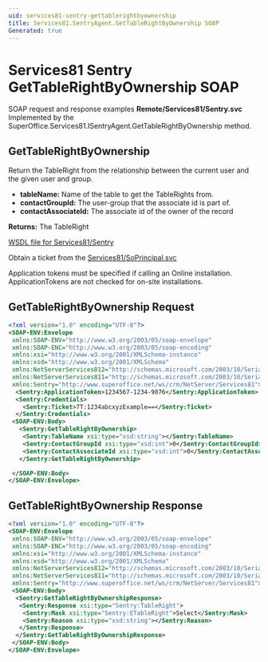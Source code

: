 ```yaml
---
uid: services81-sentry-gettablerightbyownership
title: Services81.SentryAgent.GetTableRightByOwnership SOAP
Generated: true
---
```


# Services81 Sentry GetTableRightByOwnership SOAP

SOAP request and response examples **Remote/Services81/Sentry.svc**
Implemented by the <see cref="M:SuperOffice.Services81.ISentryAgent.GetTableRightByOwnership">SuperOffice.Services81.ISentryAgent.GetTableRightByOwnership</see> method.

## GetTableRightByOwnership

Return the TableRight from the relationship between the current user and the given user and group.

* **tableName:** Name of the table to get the TableRights from.
* **contactGroupId:** The user-group that the associate id is part of.
* **contactAssociateId:** The associate id of the owner of the record

**Returns:** The TableRight


[WSDL file for Services81/Sentry](../Services81-Sentry.md)

Obtain a ticket from the [Services81/SoPrincipal.svc](../SoPrincipal/SoPrincipal.md)

Application tokens must be specified if calling an Online installation. ApplicationTokens are not checked for on-site installations.

## GetTableRightByOwnership Request

```xml
<?xml version="1.0" encoding="UTF-8"?>
<SOAP-ENV:Envelope
 xmlns:SOAP-ENV="http://www.w3.org/2003/05/soap-envelope"
 xmlns:SOAP-ENC="http://www.w3.org/2003/05/soap-encoding"
 xmlns:xsi="http://www.w3.org/2001/XMLSchema-instance"
 xmlns:xsd="http://www.w3.org/2001/XMLSchema"
 xmlns:NetServerServices812="http://schemas.microsoft.com/2003/10/Serialization/Arrays"
 xmlns:NetServerServices811="http://schemas.microsoft.com/2003/10/Serialization/"
 xmlns:Sentry="http://www.superoffice.net/ws/crm/NetServer/Services81">
  <Sentry:ApplicationToken>1234567-1234-9876</Sentry:ApplicationToken>
  <Sentry:Credentials>
    <Sentry:Ticket>7T:1234abcxyzExample==</Sentry:Ticket>
  </Sentry:Credentials>
 <SOAP-ENV:Body>
   <Sentry:GetTableRightByOwnership>
    <Sentry:TableName xsi:type="xsd:string"></Sentry:TableName>
    <Sentry:ContactGroupId xsi:type="xsd:int">0</Sentry:ContactGroupId>
    <Sentry:ContactAssociateId xsi:type="xsd:int">0</Sentry:ContactAssociateId>
   </Sentry:GetTableRightByOwnership>

 </SOAP-ENV:Body>
</SOAP-ENV:Envelope>

```


## GetTableRightByOwnership Response

```xml
<?xml version="1.0" encoding="UTF-8"?>
<SOAP-ENV:Envelope
 xmlns:SOAP-ENV="http://www.w3.org/2003/05/soap-envelope"
 xmlns:SOAP-ENC="http://www.w3.org/2003/05/soap-encoding"
 xmlns:xsi="http://www.w3.org/2001/XMLSchema-instance"
 xmlns:xsd="http://www.w3.org/2001/XMLSchema"
 xmlns:NetServerServices812="http://schemas.microsoft.com/2003/10/Serialization/Arrays"
 xmlns:NetServerServices811="http://schemas.microsoft.com/2003/10/Serialization/"
 xmlns:Sentry="http://www.superoffice.net/ws/crm/NetServer/Services81">
 <SOAP-ENV:Body>
  <Sentry:GetTableRightByOwnershipResponse>
   <Sentry:Response xsi:type="Sentry:TableRight">
    <Sentry:Mask xsi:type="Sentry:ETableRight">Select</Sentry:Mask>
    <Sentry:Reason xsi:type="xsd:string"></Sentry:Reason>
   </Sentry:Response>
  </Sentry:GetTableRightByOwnershipResponse>
 </SOAP-ENV:Body>
</SOAP-ENV:Envelope>

```

